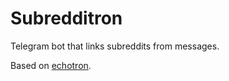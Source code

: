 # Subredditron

Telegram bot that links subreddits from messages.

Based on [echotron](https://github.com/NicoNex/echotron).
